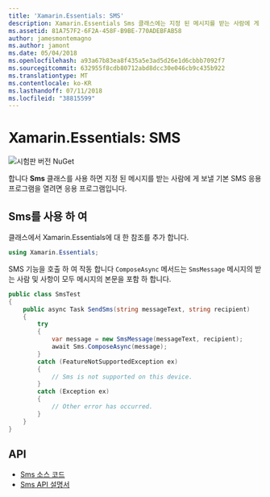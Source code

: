 ```yaml
---
title: 'Xamarin.Essentials: SMS'
description: Xamarin.Essentials Sms 클래스에는 지정 된 메시지를 받는 사람에 게 보낼 기본 SMS 응용 프로그램을 열려면 응용 프로그램 수 있습니다.
ms.assetid: 81A757F2-6F2A-458F-B9BE-770ADEBFAB58
author: jamesmontemagno
ms.author: jamont
ms.date: 05/04/2018
ms.openlocfilehash: a93a67b83ea8f435a5e3ad5d26e1d6cbbb7092f7
ms.sourcegitcommit: 632955f8cdb80712abd8dcc30e046cb9c435b922
ms.translationtype: MT
ms.contentlocale: ko-KR
ms.lasthandoff: 07/11/2018
ms.locfileid: "38815599"
---
```

# <a name="xamarinessentials-sms"></a>Xamarin.Essentials: SMS

![시험판 버전 NuGet](~/media/shared/pre-release.png)

합니다 **Sms** 클래스를 사용 하면 지정 된 메시지를 받는 사람에 게 보낼 기본 SMS 응용 프로그램을 열려면 응용 프로그램입니다.

## <a name="using-sms"></a>Sms를 사용 하 여

클래스에서 Xamarin.Essentials에 대 한 참조를 추가 합니다.

```csharp
using Xamarin.Essentials;
```

SMS 기능을 호출 하 여 작동 합니다 `ComposeAsync` 메서드는 `SmsMessage` 메시지의 받는 사람 및 사항이 모두 메시지의 본문을 포함 하 합니다.

```csharp
public class SmsTest
{
    public async Task SendSms(string messageText, string recipient)
    {
        try
        {
            var message = new SmsMessage(messageText, recipient);
            await Sms.ComposeAsync(message);
        }
        catch (FeatureNotSupportedException ex)
        {
            // Sms is not supported on this device.
        }
        catch (Exception ex)
        {
            // Other error has occurred.
        }
    }
}
```

## <a name="api"></a>API

- [Sms 소스 코드](https://github.com/xamarin/Essentials/tree/master/Xamarin.Essentials/Sms)
- [Sms API 설명서](xref:Xamarin.Essentials.Sms)

